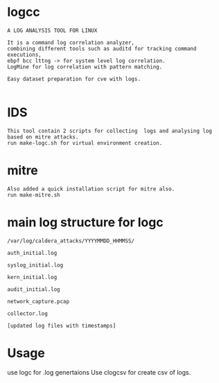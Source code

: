 # logcc
```
A LOG ANALYSIS TOOL FOR LINUX

It is a command log correlation analyzer,
combining different tools such as auditd for tracking command executions,
ebpf bcc lttng -> for system level log correlation.
LogMine for log correlation with pattern matching.

Easy dataset preparation for cve with logs.


```
# IDS
```
This tool contain 2 scripts for collecting  logs and analysing log based on mitre attacks.
run make-logc.sh for virtual environment creation.
```
# mitre
```
Also added a quick installation script for mitre also.
run make-mitre.sh
```



# main log structure for logc
```
/var/log/caldera_attacks/YYYYMMDD_HHMMSS/

auth_initial.log

syslog_initial.log

kern_initial.log

audit_initial.log

network_capture.pcap

collector.log

[updated log files with timestamps]
```

# Usage

use logc for .log genertaions
Use clogcsv for create csv of logs.


